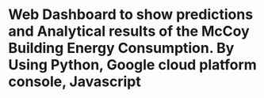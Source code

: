 # Web Dashboard to show predictions and Analytical results of the McCoy Building Energy Consumption. By Using Python, Google cloud platform console, Javascript

